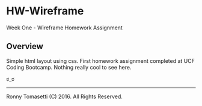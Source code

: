 # HW-Wireframe
Week One - Wireframe Homework Assignment

## Overview
Simple html layout using css. First homework assignment completed at UCF Coding Bootcamp.
Nothing really cool to see here.

ಠ_ಠ

---

 Ronny Tomasetti (C) 2016. All Rights Reserved.